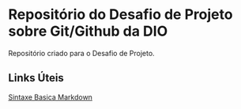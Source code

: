 # Repositório do Desafio de Projeto sobre Git/Github da DIO
Repositório criado para o Desafio de Projeto.

## Links Úteis
[Sintaxe Basica Markdown](http://www.markdownguide.org/basic-syntax/)
